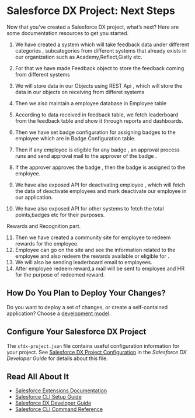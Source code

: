 # Salesforce DX Project: Next Steps

Now that you’ve created a Salesforce DX project, what’s next? Here are some documentation resources to get you started.

1) We have created a system which will take feedback data under different categories , subcategories from different systems that already exists in our organization such as Academy,Reflect,Gistly etc.

2) For that we have made Feedback object to store the feedback coming from different systems 
3) We will store data in our Objects using REST Api , which will store the data in our objects on receiving from differet systems
4) Then we also maintain a employee database in Employee table 
5) According to data received in feedback table, we fetch leaderboard from the feedback table and show it through reports and dashboards.
6) Then we have set badge configuration for assigning badges to the employee which are in Badge Configuration table.
7) Then if any employee is eligible for any badge , an approval process runs and send approval mail to the approver of the badge .
8) If the approver approves the badge , then the badge is assigned to the employee.
9) We have also exposed API for deactivating employee , which will fetch the data of deactivate employees and mark deactivate our employee in our application.
10) We have also exposed API for other systems to fetch the total points,badges etc for their purposes.

Rewards and Recognition part.

11) Then we have created a community site for employee to redeem rewards for the employee.
12) Employee can go on the site and see the information related to the employee and also redeem the rewards available or eligible for .
13) We will also be sending leaderboard email to employees.
14) After employee redeem reward,a mail will be sent to employee and HR for the purpose of redeemed reward.

 
## How Do You Plan to Deploy Your Changes?

Do you want to deploy a set of changes, or create a self-contained application? Choose a [development model](https://developer.salesforce.com/tools/vscode/en/user-guide/development-models).

## Configure Your Salesforce DX Project

The `sfdx-project.json` file contains useful configuration information for your project. See [Salesforce DX Project Configuration](https://developer.salesforce.com/docs/atlas.en-us.sfdx_dev.meta/sfdx_dev/sfdx_dev_ws_config.htm) in the _Salesforce DX Developer Guide_ for details about this file.

## Read All About It

- [Salesforce Extensions Documentation](https://developer.salesforce.com/tools/vscode/)
- [Salesforce CLI Setup Guide](https://developer.salesforce.com/docs/atlas.en-us.sfdx_setup.meta/sfdx_setup/sfdx_setup_intro.htm)
- [Salesforce DX Developer Guide](https://developer.salesforce.com/docs/atlas.en-us.sfdx_dev.meta/sfdx_dev/sfdx_dev_intro.htm)
- [Salesforce CLI Command Reference](https://developer.salesforce.com/docs/atlas.en-us.sfdx_cli_reference.meta/sfdx_cli_reference/cli_reference.htm)
